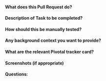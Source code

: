 #### What does this Pull Request do?
#### Description of Task to be completed?
#### How should this be manually tested?
#### Any background context you want to provide?
#### What are the relevant Pivotal tracker card?
#### Screenshots (if appropriate)
#### Questions:
